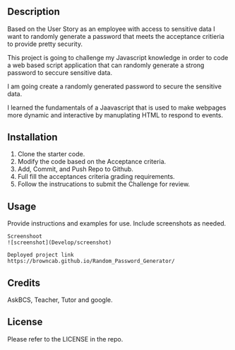 # <Random Password Generator>

## Description
Based on the User Story as an employee with access to sensitive data I want to randomly generate a password that meets the acceptance critieria to provide pretty security. 

This project is going to challenge my Javascript knowledge in order to code a web based script application that can randomly generate a strong password to seccure sensitive data.

I am going create a randomly generated password to secure the sensitive data.

I learned the fundamentals of a Jaavascript that is used to make webpages more dynamic and interactive by manuplating HTML to respond to events.

## Installation
1. Clone the starter code.
2. Modify the code based on the Acceptance criteria.
3. Add, Commit, and Push Repo to Github.
4. Full fill the acceptances criteria grading requirements.
5. Follow the instrucations to submit the Challenge for review.

## Usage
Provide instructions and examples for use. Include screenshots as needed. 

    
    Screenshoot
    ![screenshot](Develop/screenshot)

    Deployed project link
    https://browncab.github.io/Random_Password_Generator/

    

## Credits
AskBCS, Teacher, Tutor and google.

## License
Please refer to the LICENSE in the repo.